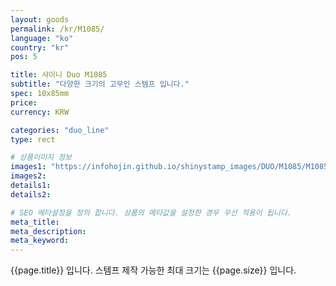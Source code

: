 ```yaml
---
layout: goods
permalink: /kr/M1085/
language: "ko"
country: "kr"
pos: 5

title: 샤이니 Duo M1085
subtitle: "다양한 크기의 고무인 스템프 입니다."
spec: 10x85mm
price:
currency: KRW

categories: "duo_line"
type: rect

# 상품이미지 정보
images1: "https://infohojin.github.io/shinystamp_images/DUO/M1085/M1085_1.jpg"
images2:
details1:
details2:    

# SEO 메타설정을 정의 합니다. 상품의 메타값을 설정한 경우 우선 적용이 됩니다.
meta_title: 
meta_description:
meta_keyword:
---
```


{{page.title}} 입니다. 스템프 제작 가능한 최대 크기는 {{page.size}} 입니다.